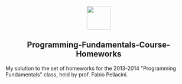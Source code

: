 <div align="center">
<img src="./Python.ico" align="center" width="64"/>
<h2> Programming-Fundamentals-Course-Homeworks </h2>
</div>
<div>
My solution to the set of homeworks for the 2013-2014 "Programming Fundamentals" class, held by prof. Fabio Pellacini.
</div>
